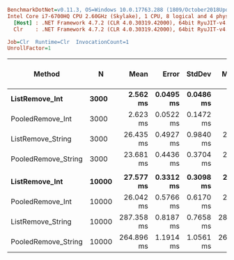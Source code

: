 ``` ini

BenchmarkDotNet=v0.11.3, OS=Windows 10.0.17763.288 (1809/October2018Update/Redstone5)
Intel Core i7-6700HQ CPU 2.60GHz (Skylake), 1 CPU, 8 logical and 4 physical cores
  [Host] : .NET Framework 4.7.2 (CLR 4.0.30319.42000), 64bit RyuJIT-v4.7.3260.0
  Clr    : .NET Framework 4.7.2 (CLR 4.0.30319.42000), 64bit RyuJIT-v4.7.3260.0

Job=Clr  Runtime=Clr  InvocationCount=1  
UnrollFactor=1  

```
|              Method |     N |       Mean |     Error |    StdDev |     Median | Ratio | RatioSD | Gen 0/1k Op | Gen 1/1k Op | Gen 2/1k Op | Allocated Memory/Op |
|-------------------- |------ |-----------:|----------:|----------:|-----------:|------:|--------:|------------:|------------:|------------:|--------------------:|
|      **ListRemove_Int** |  **3000** |   **2.562 ms** | **0.0495 ms** | **0.0486 ms** |   **2.567 ms** |  **1.00** |    **0.00** |           **-** |           **-** |           **-** |                   **-** |
|    PooledRemove_Int |  3000 |   2.623 ms | 0.0522 ms | 0.1472 ms |   2.559 ms |  1.01 |    0.05 |           - |           - |           - |                   - |
|   ListRemove_String |  3000 |  26.435 ms | 0.4927 ms | 0.9840 ms |  26.333 ms | 10.36 |    0.40 |           - |           - |           - |                   - |
| PooledRemove_String |  3000 |  23.681 ms | 0.4436 ms | 0.3704 ms |  23.683 ms |  9.26 |    0.20 |           - |           - |           - |                   - |
|                     |       |            |           |           |            |       |         |             |             |             |                     |
|      **ListRemove_Int** | **10000** |  **27.577 ms** | **0.3312 ms** | **0.3098 ms** |  **27.579 ms** |  **1.00** |    **0.00** |           **-** |           **-** |           **-** |                   **-** |
|    PooledRemove_Int | 10000 |  26.042 ms | 0.5766 ms | 0.6170 ms |  25.798 ms |  0.95 |    0.03 |           - |           - |           - |                   - |
|   ListRemove_String | 10000 | 287.358 ms | 0.8187 ms | 0.7658 ms | 287.252 ms | 10.42 |    0.13 |           - |           - |           - |                   - |
| PooledRemove_String | 10000 | 264.896 ms | 1.1914 ms | 1.0561 ms | 264.693 ms |  9.61 |    0.11 |           - |           - |           - |                   - |
